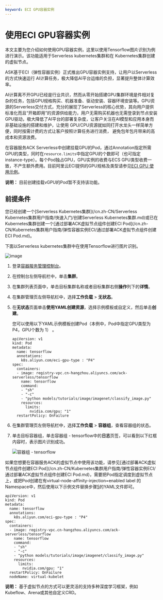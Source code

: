```yaml
---
keyword: ECI GPU容器实例
---
```


# 使用ECI GPU容器实例

本文主要为您介绍如何使用GPU容器实例，这里以使用Tensorflow图片识别为例进行演示。该功能适用于Serverless kubernetes集群和在 Kubernetes集群创建的虚拟节点。

ASK基于ECI（弹性容器实例）正式推出GPU容器实例支持，让用户以Serverless的方式快速运行 AI计算任务，极大降低AI平台运维的负担，显著提升整体计算效率。

AI计算离不开GPU已经是行业共识，然而从零开始搭建GPU集群环境是件相对复杂的任务，包括GPU规格购买、机器准备、驱动安装、容器环境安装等。GPU资源的Serverless交付方式，充分的展现了Serverless的核心优势，其向用户提供标准化而且“开箱即用”的资源供给能力，用户无需购买机器也无需登录到节点安装GPU驱动，极大降低了AI平台的部署复杂度，让客户关注在AI模型和应用本身而非基础设施的搭建和维护，让使用 GPU/CPU资源就如同打开水龙头一样简单方便，同时按需计费的方式让客户按照计算任务进行消费， 避免包年包月带来的高成本和资源浪费。

在容器服务ACK Serverless中创建挂载GPU的Pod，通过Annotation指定所需GPU的类型，同时在`resource.limits`中指定GPU的个数即可（也可指定instance-type）。每个Pod独占GPU，GPU实例的收费与ECS GPU类型收费一致，不产生额外费用。目前阿里云ECI提供的GPU规格及类型请参见[ECI GPU 使用示例](https://help.aliyun.com/document_detail/114581.html)。

**说明：** 目前创建挂载vGPU的Pod暂不支持该功能。

## 前提条件

您已经创建一个[Serverless Kubernetes集群](/cn.zh-CN/Serverless Kubernetes集群用户指南/快速入门/创建Serverless Kubernetes集群.md)或已在Kubernetes集群创建一个[通过部署ACK虚拟节点组件创建ECI Pod](/cn.zh-CN/Kubernetes集群用户指南/弹性容器实例ECI/通过部署ACK虚拟节点组件创建ECI Pod.md)。

下面以Serverless kubernetes集群中在使用Tensorflow进行图片识别。

![image](https://static-aliyun-doc.oss-accelerate.aliyuncs.com/assets/img/zh-CN/3748649951/p47460.png)

1.  登录[容器服务管理控制台](https://cs.console.aliyun.com)。

2.  在控制台左侧导航栏中，单击**集群**。

3.  在集群列表页面中，单击目标集群名称或者目标集群右侧**操作**列下的**详情**。

4.  在集群管理页左侧导航栏中，选择**工作负载** \> **无状态**。

5.  在**无状态**页面单击**使用YAML创建资源**，选择示例模板或自定义，然后单击**创建**。

    您可以使用以下YAML示例模板创建Pod（本例中，Pod中指定GPU类型为 P4，GPU个数为 1） 。

    ```
    apiVersion: v1
    kind: Pod
    metadata:
      name: tensorflow
      annotations:
        k8s.aliyun.com/eci-gpu-type : "P4"
    spec:
      containers:
      - image: registry-vpc.cn-hangzhou.aliyuncs.com/ack-serverless/tensorflow
        name: tensorflow
        command:
        - "sh"
        - "-c"
        - "python models/tutorials/image/imagenet/classify_image.py"
        resources:
          limits:
            nvidia.com/gpu: "1"
      restartPolicy: OnFailure
    ```

6.  在集群管理页左侧导航栏中，选择**工作负载** \> **容器组**，查看容器组的状态。

7.  单击目标容器组，单击容器组 - tensorflow中的**日志**页签，可以看到以下红框内容时，表示图片识别成功。

    ![容器组 - tensorflow](https://static-aliyun-doc.oss-accelerate.aliyuncs.com/assets/img/zh-CN/3748649951/p47463.png)


如果您想要在容器服务ACK的虚拟节点中使用该功能，请参见[通过部署ACK虚拟节点组件创建ECI Pod](/cn.zh-CN/Kubernetes集群用户指南/弹性容器实例ECI/通过部署ACK虚拟节点组件创建ECI Pod.md)，需要把Pod指定调度到虚拟节点上，或把Pod创建在有virtual-node-affinity-injection=enabled label 的Namespace中，然后使用以下示例文件替换步骤[5](#step_a0i_3au_ds9)的YAML文件即可。

```
apiVersion: v1
kind: Pod
metadata:
  name: tensorflow
  annotations:
    k8s.aliyun.com/eci-gpu-type : "P4"
spec:
  containers:
  - image: registry-vpc.cn-hangzhou.aliyuncs.com/ack-serverless/tensorflow
    name: tensorflow
    command:
    - "sh"
    - "-c"
    - "python models/tutorials/image/imagenet/classify_image.py"
    resources:
      limits:
        nvidia.com/gpu: "1"
  restartPolicy: OnFailure
  nodeName: virtual-kubelet
```

**说明：** 基于虚拟节点的方式可以更灵活的支持多种深度学习框架，例如Kubeflow、Arena或其他自定义CRD。

